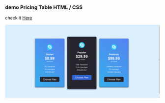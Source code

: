 ### demo Pricing Table HTML / CSS

check it [Here](https://codepen.io/MohcineDev/full/QWKJLyd) 

<img src="./screen.png" alt="pricing table">